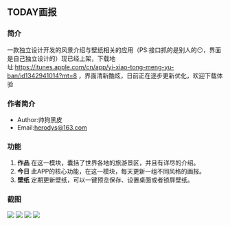 ## TODAY画报
### 简介
一款独立设计开发的风景介绍与壁纸相关的应用（PS:接口抓的是别人的😶，界面是自己独立设计的）现已经上架，下载地址:https://itunes.apple.com/cn/app/yi-xiao-tong-meng-yu-ban/id1342941014?mt=8 ，界面清新酷炫，日前正在逐步更新优化，欢迎下载体验

### 作者简介
* Author:帅狗黑皮  
* Email:herodys@163.com

### 功能
1. **作品**
	在这一模块，囊括了世界各地的旅游景区，并且有详尽的介绍。
2. **今日**
	此APP的核心功能，在这一模块，每天更新一组不同风格的画报。
3. **壁纸**
   定期更新壁纸，可以一键预览保存、设置桌面或者锁屏壁纸。
   
### 截图
![](https://github.com/dyshero/TimeBook/blob/master/TimeBook/TimeBook/ScreenShot/1.png)
![](https://github.com/dyshero/TimeBook/blob/master/TimeBook/TimeBook/ScreenShot/2.png)
![](https://github.com/dyshero/TimeBook/blob/master/TimeBook/TimeBook/ScreenShot/3.png)
![](https://github.com/dyshero/TimeBook/blob/master/TimeBook/TimeBook/ScreenShot/4.png)
